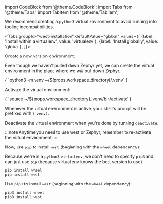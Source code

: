 import CodeBlock from '@theme/CodeBlock';
import Tabs from '@theme/Tabs';
import TabItem from '@theme/TabItem';

We recommend creating a `python3` virtual environment to avoid running into
tooling incompatibilities.

<Tabs
groupId="west-installation"
defaultValue="global"
values={[
{label: 'Install within a virtualenv', value: 'virtualenv'},
{label: 'Install globally', value: 'global'},
]}>
<TabItem value="virtualenv">

Create a new version environment:

Even though we haven't pulled down Zephyr yet, we can create the virtual environment in the place where we _will_ pull
down Zephyr.

<CodeBlock>
{
`python3 -m venv ~/${props.workspace_directory}/.venv`
}
</CodeBlock>

Activate the virtual environment:

<CodeBlock>
{
`source ~/${props.workspace_directory}/.venv/bin/activate`
}
</CodeBlock>

Whenever the virtual environment is active, your shell's prompt will be prefixed with `(.venv)`.

Deactivate the virtual environment when you're done by running `deactivate`.

:::note
Anytime you need to use west or Zephyr, remember to re-activate the virtual environment.
:::

Now, use `pip` to install `west` (beginning with the `wheel` dependency):

Because we're in a `python3` `virtualenv`, we don't need to specify `pip3` and can just use `pip` (because virtual env knows the best version to use)

```
pip install wheel
pip install west
```
</TabItem>
<TabItem value="global">

Use `pip3` to install `west` (beginning with the `wheel` dependency):

```
pip3 install wheel
pip3 install west
```
</TabItem>
</Tabs>
